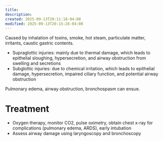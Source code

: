 ```yaml
---
title:
description:
created: 2025-09-13T20:11:18-04:00
modified: 2025-09-13T20:15:26-04:00
---
```

Caused by inhalation of toxins, smoke, hot steam, particulate matter, irritants, caustic gastric contents.
- Supraglottic injuries: mainly due to thermal damage, which leads to epithelial sloughing, hypersecretion, and airway obstruction from swelling and secretions 
- Subglottic injuries: due to chemical irritation, which leads to epithelial damage, hypersecretion, impaired ciliary function, and potential airway obstruction

Pulmonary edema, airway obstruction, bronchospasm can ensue. 
# Treatment
- Oxygen therapy, monitor CO2, pulse oximetry, obtain chest x-ray for complications (pulmonary edema, ARDS), early intubation
- Assess airway damage using laryngoscopy and bronchoscopy